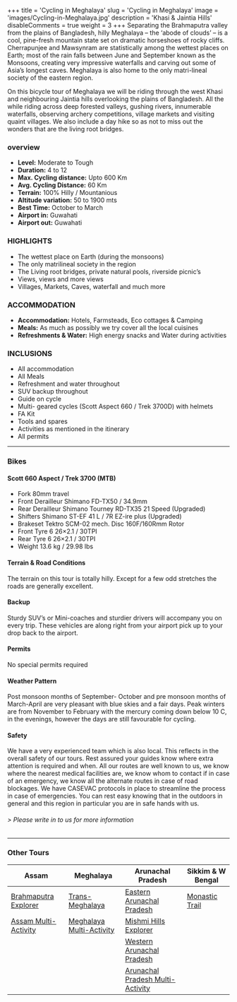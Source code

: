 +++
title = 'Cycling in Meghalaya'
slug = 'Cycling in Meghalaya'
image = 'images/Cycling-in-Meghalaya.jpg'
description = 'Khasi & Jaintia Hills'
disableComments = true
weight = 3
+++
Separating the Brahmaputra valley from the plains of Bangladesh, hilly Meghalaya – the ‘abode of clouds’ – is a cool, pine-fresh mountain state set on dramatic horseshoes of rocky cliffs. Cherrapunjee and Mawsynram are statistically among the wettest places on Earth; most of the rain falls between June and September known as the Monsoons, creating very impressive waterfalls and carving out some of Asia’s longest caves. Meghalaya is also home to the only matri-lineal society of the eastern region.

On this bicycle tour of Meghalaya we will be riding through the west Khasi and neighbouring Jaintia hills overlooking the plains of Bangladesh. All the while riding across deep forested valleys, gushing rivers, innumerable waterfalls, observing archery competitions, village markets and visiting quaint villages. We also include a day hike so as not to miss out the wonders that are the living root bridges.

### overview
- **Level:** Moderate to Tough
- **Duration:** 4 to 12
- **Max. Cycling distance:** Upto 600 Km
- **Avg. Cycling Distance:** 60 Km
- **Terrain:** 100% Hilly / Mountanious
- **Altitude variation:** 50 to 1900 mts
- **Best Time:** October to March
- **Airport in:** Guwahati
- **Airport out:** Guwahati

### HIGHLIGHTS

- The wettest place on Earth (during the monsoons)
- The only matrilineal society in the region
- The Living root bridges, private natural pools, riverside picnic’s
- Views, views and more views
- Villages, Markets, Caves, waterfall and much more

### ACCOMMODATION


 - **Accommodation:** Hotels, Farmsteads, Eco cottages & Camping
 - **Meals:** As much as possibly we try cover all the local cuisines
 - **Refreshments & Water:** High energy snacks and Water during activities 


### INCLUSIONS

 - All accommodation
 - All Meals
 - Refreshment and water throughout
 - SUV backup throughout
 - Guide on cycle
 - Multi- geared cycles (Scott Aspect 660 / Trek 3700D) with helmets
 - FA Kit
 - Tools and spares
 - Activities as mentioned in the itinerary
 - All permits

---

### Bikes
#### Scott 660 Aspect  / Trek 3700 (MTB)
- Fork 80mm travel
- Front Derailleur Shimano FD-TX50 / 34.9mm
- Rear Derailleur Shimano Tourney RD-TX35 21 Speed (Upgraded)
- Shifters Shimano ST-EF 41 L / 7R EZ-ire plus (Upgraded)
- Brakeset Tektro SCM-02 mech. Disc 160F/160Rmm Rotor
- Front Tyre 6 26×2.1 / 30TPI
- Rear Tyre 6 26×2.1 / 30TPI
- Weight 13.6 kg / 29.98 lbs

#### Terrain & Road Conditions

The terrain on this tour is totally hilly. Except for a few odd stretches the roads are generally excellent.

#### Backup
Sturdy SUV’s or Mini-coaches and sturdier drivers will accompany you on every trip. These vehicles are along right from your airport pick up to your drop back to the airport.


#### Permits
No special permits required

#### Weather Pattern
Post monsoon months of September- October and pre monsoon months of March-April are very pleasant with blue skies and a fair days. Peak winters are from November to February with the mercury coming down below 10 C, in the evenings, however the days are still favourable for cycling.

#### Safety 
We have a very experienced team which is also local. This reflects in the overall safety of our tours. Rest assured your guides know where extra attention is required and when. All our routes are well known to us, we know where the nearest medical facilities are, we know whom to contact if in case of an emergency, we know all the alternate routes in case of road blockages. We have CASEVAC protocols in place to streamline the process in case of emergencies. You can rest easy knowing that in the outdoors in general and this region in particular you are in safe hands with us.


###### *> Please write in to us for more information*
---

### Other Tours

| Assam     | Meghalaya | Arunachal Pradesh    | Sikkim & W Bengal    |
| -----------     |    -----------   |          ----------- |-----------|
| [Brahmaputra Explorer](/cycling-in-assam/)   | [Trans-Meghalaya](/trans-meghalaya-cycling-tour/)     | [Eastern Arunachal Pradesh](/cycling-in-eastern-arunachal-pradesh/)  |[Monastic Trail](/cycling-in-sikkim/)    |
| [Assam Multi-Activity](/multi-activity-holiday-assam/)   |   [Meghalaya Multi-Activity](/multi-activity-holiday-meghalaya/)      | [Mishmi Hills Explorer](/cycling-mishmi-hills/)      |   |
|   |      | [Western Arunachal Pradesh](/cycling-in-western-arunachal-pradesh/)      |   |
|    |        | [Arunachal Pradesh Multi-Activity](/multi-activity-holiday-arunachal-pradesh/)     | 